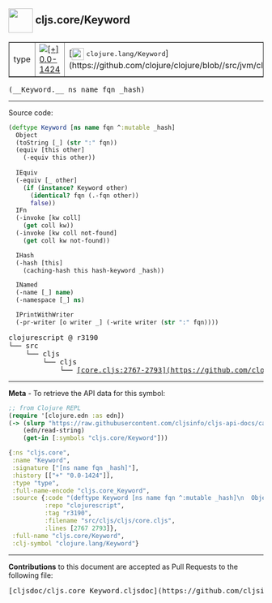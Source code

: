 ## <img width="48px" valign="middle" src="http://i.imgur.com/Hi20huC.png"> cljs.core/Keyword

 <table border="1">
<tr>

<td>type</td>
<td><a href="https://github.com/cljsinfo/cljs-api-docs/tree/0.0-1424"><img valign="middle" alt="[+] 0.0-1424" src="https://img.shields.io/badge/+-0.0--1424-lightgrey.svg"></a> </td>
<td>
[<img height="24px" valign="middle" src="http://i.imgur.com/1GjPKvB.png"> <samp>clojure.lang/Keyword</samp>](https://github.com/clojure/clojure/blob//src/jvm/clojure/lang/Keyword.java)
</td>
</tr>
</table>

 <samp>
(__Keyword.__ ns name fqn _hash)<br>
</samp>

---





Source code:

```clj
(deftype Keyword [ns name fqn ^:mutable _hash]
  Object
  (toString [_] (str ":" fqn))
  (equiv [this other]
    (-equiv this other))
  
  IEquiv
  (-equiv [_ other]
    (if (instance? Keyword other)
      (identical? fqn (.-fqn other))
      false))
  IFn
  (-invoke [kw coll]
    (get coll kw))
  (-invoke [kw coll not-found]
    (get coll kw not-found))

  IHash
  (-hash [this]
    (caching-hash this hash-keyword _hash))

  INamed
  (-name [_] name)
  (-namespace [_] ns)

  IPrintWithWriter
  (-pr-writer [o writer _] (-write writer (str ":" fqn))))
```

 <pre>
clojurescript @ r3190
└── src
    └── cljs
        └── cljs
            └── <ins>[core.cljs:2767-2793](https://github.com/clojure/clojurescript/blob/r3190/src/cljs/cljs/core.cljs#L2767-L2793)</ins>
</pre>


---

__Meta__ - To retrieve the API data for this symbol:

```clj
;; from Clojure REPL
(require '[clojure.edn :as edn])
(-> (slurp "https://raw.githubusercontent.com/cljsinfo/cljs-api-docs/catalog/cljs-api.edn")
    (edn/read-string)
    (get-in [:symbols "cljs.core/Keyword"]))
```

```clj
{:ns "cljs.core",
 :name "Keyword",
 :signature ["[ns name fqn _hash]"],
 :history [["+" "0.0-1424"]],
 :type "type",
 :full-name-encode "cljs.core_Keyword",
 :source {:code "(deftype Keyword [ns name fqn ^:mutable _hash]\n  Object\n  (toString [_] (str \":\" fqn))\n  (equiv [this other]\n    (-equiv this other))\n  \n  IEquiv\n  (-equiv [_ other]\n    (if (instance? Keyword other)\n      (identical? fqn (.-fqn other))\n      false))\n  IFn\n  (-invoke [kw coll]\n    (get coll kw))\n  (-invoke [kw coll not-found]\n    (get coll kw not-found))\n\n  IHash\n  (-hash [this]\n    (caching-hash this hash-keyword _hash))\n\n  INamed\n  (-name [_] name)\n  (-namespace [_] ns)\n\n  IPrintWithWriter\n  (-pr-writer [o writer _] (-write writer (str \":\" fqn))))",
          :repo "clojurescript",
          :tag "r3190",
          :filename "src/cljs/cljs/core.cljs",
          :lines [2767 2793]},
 :full-name "cljs.core/Keyword",
 :clj-symbol "clojure.lang/Keyword"}

```

---

__Contributions__ to this document are accepted as Pull Requests to the following file:

 <pre>
[cljsdoc/cljs.core_Keyword.cljsdoc](https://github.com/cljsinfo/cljs-api-docs/blob/master/cljsdoc/cljs.core_Keyword.cljsdoc)
</pre>


